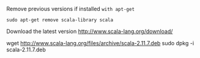 
Remove previous versions if installed `with apt-get`

    sudo apt-get remove scala-library scala

Download the latest version
http://www.scala-lang.org/download/

wget http://www.scala-lang.org/files/archive/scala-2.11.7.deb
sudo dpkg -i scala-2.11.7.deb
